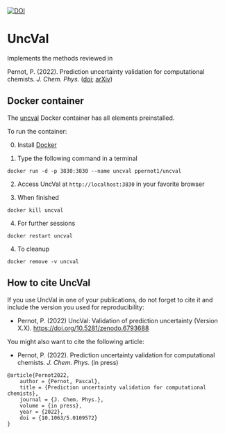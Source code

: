 [![DOI](https://zenodo.org/badge/506150404.svg)](https://zenodo.org/badge/latestdoi/506150404)


# UncVal
Implements the methods reviewed in

Pernot, P. (2022). Prediction uncertainty validation for computational chemists.
_J. Chem. Phys._ 
([doi](http://dx.doi.org/10.1063/5.0109572);
[arXiv](https://arxiv.org/abs/2204.13477))

## Docker container

The [uncval](https://hub.docker.com/repository/docker/ppernot1/uncval)
Docker container has all elements preinstalled.

To run the container:

0. Install [Docker](https://www.docker.com/products/docker-desktop)

1. Type the following command in a terminal
```
docker run -d -p 3830:3830 --name uncval ppernot1/uncval
```      

2. Access UncVal at `http://localhost:3830` in your favorite browser

3. When finished
```
docker kill uncval
```

4. For further sessions
```
docker restart uncval
```

4. To cleanup
```
docker remove -v uncval
```

## How to cite UncVal

If you use UncVal in one of your publications, do not forget to cite it 
and include the version you used for reproducibility:

* Pernot, P. (2022) UncVal: Validation of prediction uncertainty (Version X.X). 
https://doi.org/10.5281/zenodo.6793688 

You might also want to  cite the following article:

* Pernot, P. (2022). Prediction uncertainty validation for computational chemists. 
_J. Chem. Phys._ (in press)
```
@article{Pernot2022,    
	author = {Pernot, Pascal},     
	title = {Prediction uncertainty validation for computational chemists},     
	journal = {J. Chem. Phys.},    
	volume = {in press},    
	year = {2022},    
	doi = {10.1063/5.0109572}    
}
```
